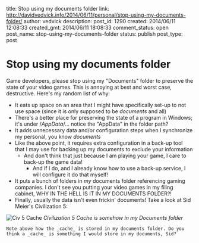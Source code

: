 title: Stop using my documents folder
link: http://davidvedvick.info/2014/06/11/personal/stop-using-my-documents-folder/
author: vedvick
description:
post_id: 1290
created: 2014/06/11 12:08:33
created_gmt: 2014/06/11 18:08:33
comment_status: open
post_name: stop-using-my-documents-folder
status: publish
post_type: post

# Stop using my documents folder

Game developers, please stop using my "Documents" folder to preserve the state of your video games. This is annoying at best and worst case, destructive. Here's my random list of why:

  * It eats up space on an area that I might have specifically set-up to not use space (since it is only supposed to be _documents_ and all)
  * There's a better place for preserving the state of a program in Windows; it's under <user name>/_AppData_/... notice the "AppData" in the folder path?
  * It adds unnecessary data and/or configuration steps when I synchronize my personal, you know _documents_
  * Like the above point, it requires extra configuration in a back-up tool that I may use for backing up my documents to exclude your information
    * And don't think that just because I am playing your game, I care to back-up the game data!
      * And if I do, and I already know how to use a back-up service, I will configure it do that myself!
  * It puts a bunch of folders in _my_ documents folder referencing gaming companies. I don't see you putting your video games in my filing cabinet, WHY IN THE HELL IS IT IN MY DOCUMENTS FOLDER?!
  * Finally, usually the data isn't even frickin' documents! Take a look at Sid Meier's Civilization 5:

![Civ 5 Cache](http://davidvedvick.info/wp-content/uploads/2014/06/civ5-300x204.png)
*Civilization 5 Cache is somehow in my Documents folder*

    Note above how the _cache_ is stored in my documents folder. Do you think a _cache_ is something I would store in my documents, Sid?
